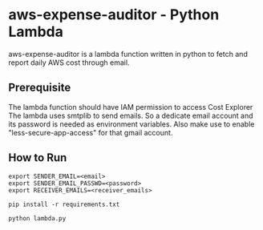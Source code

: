 # aws-expense-auditor - Python Lambda

aws-expense-auditor is a lambda function written in python to fetch and report daily AWS cost through email.

## Prerequisite
The lambda function should have IAM permission to access Cost Explorer
The lambda uses smtplib to send emails. So a dedicate email account and its password is needed as environment variables. Also make use to enable "less-secure-app-access" for that gmail account.

## How to Run
```
export SENDER_EMAIL=<email>
export SENDER_EMAIL_PASSWD=<password>
export RECEIVER_EMAILS=<receiver_emails>

pip install -r requirements.txt

python lambda.py
```